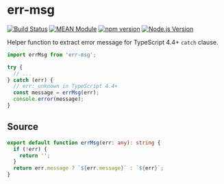 # err-msg

[![Build Status](https://github.com/mgenware/err-msg/workflows/Build/badge.svg)](https://github.com/mgenware/err-msg/actions)
[![MEAN Module](https://img.shields.io/badge/MEAN%20Module-TypeScript-blue.svg?style=flat-square)](https://github.com/mgenware/err-msg)
[![npm version](https://img.shields.io/npm/v/err-msg.svg?style=flat-square)](https://npmjs.com/package/err-msg)
[![Node.js Version](http://img.shields.io/node/v/err-msg.svg?style=flat-square)](https://nodejs.org/en/)

Helper function to extract error message for TypeScript 4.4+ `catch` clause.

```ts
import errMsg from 'err-msg';

try {
  // ...
} catch (err) {
  // err: unknown in TypeScript 4.4+
  const message = errMsg(err);
  console.error(message);
}
```

## Source

```ts
export default function errMsg(err: any): string {
  if (!err) {
    return '';
  }
  return err.message ? `${err.message}` : `${err}`;
}
```
